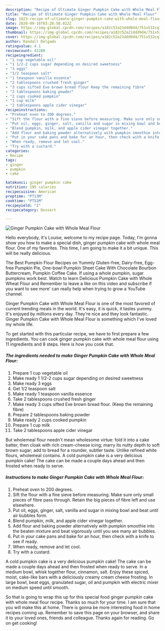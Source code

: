 ```yaml
---
description: "Recipe of Ultimate Ginger Pumpkin Cake with Whole Meal Flour"
title: "Recipe of Ultimate Ginger Pumpkin Cake with Whole Meal Flour"
slug: 1823-recipe-of-ultimate-ginger-pumpkin-cake-with-whole-meal-flour
date: 2020-09-16T03:28:58.022Z
image: https://img-global.cpcdn.com/recipes/a182c52a21ddd9d4/751x532cq70/ginger-pumpkin-cake-with-whole-meal-flour-recipe-main-photo.jpg
thumbnail: https://img-global.cpcdn.com/recipes/a182c52a21ddd9d4/751x532cq70/ginger-pumpkin-cake-with-whole-meal-flour-recipe-main-photo.jpg
cover: https://img-global.cpcdn.com/recipes/a182c52a21ddd9d4/751x532cq70/ginger-pumpkin-cake-with-whole-meal-flour-recipe-main-photo.jpg
author: Randall Delgado
ratingvalue: 4.1
reviewcount: 42200
recipeingredient:
- "1 cup vegetable oil"
- "1 1/2-2 cups sugar depending on desired sweetness"
- "3 eggs"
- "1/2 teaspoon salt"
- "1 teaspoon vanilla essence"
- "2 tablespoons crushed fresh ginger"
- "3 cups sifted Exe brown bread flour Keep the remaining fibre"
- "2 tablespoons baking powder"
- "2 cups cooked pumpkin"
- "1 cup milk"
- "2 tablespoons apple cider vinegar"
recipeinstructions:
- "Preheat oven to 200 degrees."
- "Sift the flour with a fine sieve before measuring. Make sure only small pieces of fibre pass through. Retain the big pieces of fibre left and use elsewhere."
- "Put oil, eggs, ginger, salt, vanilla and sugar in mixing bowl and beat until air bubbles form."
- "Blend pumpkin, milk, and apple cider vinegar together."
- "Add flour and baking powder alternatively with pumpkin smoothie into the beaten mixture and beat vigorously until you see many air bubbles."
- "Put in your cake pans and bake for an hour, then check with a knife to see if ready."
- "When ready, remove and let cool."
- "Try with a custard."
categories:
- Recipe
tags:
- ginger
- pumpkin
- cake

katakunci: ginger pumpkin cake 
nutrition: 195 calories
recipecuisine: American
preptime: "PT13M"
cooktime: "PT52M"
recipeyield: "2"
recipecategory: Dessert

---
```



![Ginger Pumpkin Cake with Whole Meal Flour](https://img-global.cpcdn.com/recipes/a182c52a21ddd9d4/751x532cq70/ginger-pumpkin-cake-with-whole-meal-flour-recipe-main-photo.jpg)

Hello everybody, it's Louise, welcome to my recipe page. Today, I'm gonna show you how to make a special dish, ginger pumpkin cake with whole meal flour. One of my favorites. This time, I am going to make it a bit unique. This will be really delicious.

The Best Pumpkin Flour Recipes on Yummly Gluten-free, Dairy-free, Egg-free Pumpkin Pie, One-bowl Pumpkin Sheet Cake With Chocolate Bourbon Buttercream, Pumpkin Coffee Cake. If using a whole pumpkin, sugar pumpkins work best. Watch to learn Delicious Pumpkin Cake with Whole Wheat Flour and Remember to leave a like on this video and subscribe if you want to see more&#39; can really help when trying to grow a YouTube channel.

Ginger Pumpkin Cake with Whole Meal Flour is one of the most favored of current trending meals in the world. It's easy, it is quick, it tastes yummy. It's enjoyed by millions every day. They're nice and they look fantastic. Ginger Pumpkin Cake with Whole Meal Flour is something which I've loved my whole life.


To get started with this particular recipe, we have to first prepare a few ingredients. You can cook ginger pumpkin cake with whole meal flour using 11 ingredients and 8 steps. Here is how you cook that.

<!--inarticleads1-->

##### The ingredients needed to make Ginger Pumpkin Cake with Whole Meal Flour:

1. Prepare 1 cup vegetable oil
1. Make ready 1 1/2-2 cups sugar depending on desired sweetness
1. Make ready 3 eggs
1. Get 1/2 teaspoon salt
1. Make ready 1 teaspoon vanilla essence
1. Take 2 tablespoons crushed fresh ginger
1. Make ready 3 cups sifted Exe brown bread flour. (Keep the remaining fibre)
1. Prepare 2 tablespoons baking powder
1. Make ready 2 cups cooked pumpkin
1. Prepare 1 cup milk
1. Take 2 tablespoons apple cider vinegar


But wholemeal flour needn&#39;t mean wholesome virtue: fold it into a cake batter, then cloak with rich cream-cheese icing; marry its nutty depth to soft brown sugar; add to bread for a rounder, subtler taste. Unlike refined white flours, wholemeal contains. A cold pumpkin cake is a very delicious pumpkin cake! The cake can be made a couple days ahead and then frosted when ready to serve. 

<!--inarticleads2-->

##### Instructions to make Ginger Pumpkin Cake with Whole Meal Flour:

1. Preheat oven to 200 degrees.
1. Sift the flour with a fine sieve before measuring. Make sure only small pieces of fibre pass through. Retain the big pieces of fibre left and use elsewhere.
1. Put oil, eggs, ginger, salt, vanilla and sugar in mixing bowl and beat until air bubbles form.
1. Blend pumpkin, milk, and apple cider vinegar together.
1. Add flour and baking powder alternatively with pumpkin smoothie into the beaten mixture and beat vigorously until you see many air bubbles.
1. Put in your cake pans and bake for an hour, then check with a knife to see if ready.
1. When ready, remove and let cool.
1. Try with a custard.


A cold pumpkin cake is a very delicious pumpkin cake! The cake can be made a couple days ahead and then frosted when ready to serve. In a medium bowl, whisk together flour, cinnamon, salt. Enjoy these spiced, moist, cake-like bars with a deliciously creamy cream cheese frosting. In large bowl, beat eggs, granulated sugar, oil and pumpkin with electric mixer on medium speed until smooth. 

So that is going to wrap this up for this special food ginger pumpkin cake with whole meal flour recipe. Thanks so much for your time. I am sure that you will make this at home. There is gonna be more interesting food in home recipes coming up. Remember to save this page on your browser, and share it to your loved ones, friends and colleague. Thanks again for reading. Go on get cooking!

